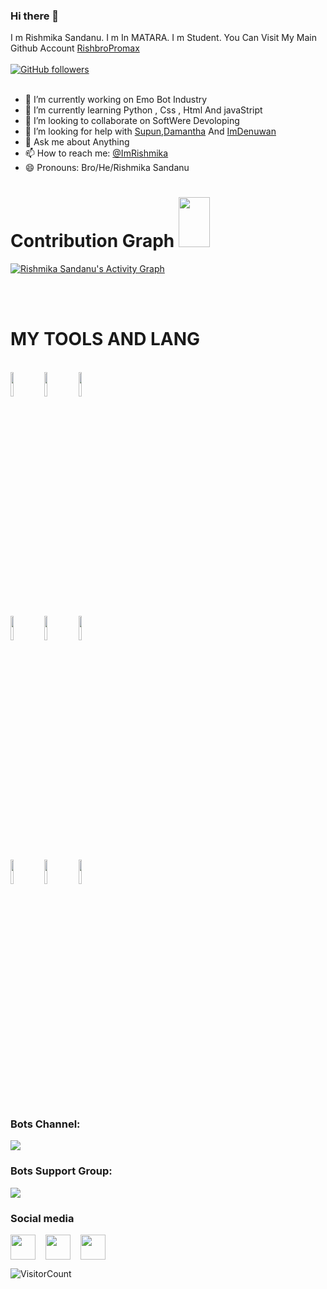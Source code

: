 ### Hi there 👋 
I m Rishmika Sandanu. I m In MATARA. I m Student. You Can Visit My Main Github Account [RishbroPromax](https://github.com/RishbroPromax)
<br><br>
[![GitHub followers](https://img.shields.io/github/followers/Rishmikasandanu.svg?style=social&label=Follow&maxAge=2592000)](https://github.com/Rishmikasandanu?tab=followers) <br><br>

- 🔭 I’m currently working on Emo Bot Industry
- 🌱 I’m currently learning Python , Css , Html And javaStript
- 👯 I’m looking to collaborate on SoftWere Devoloping
- 🤔 I’m looking for help with [Supun](https://github.com/supunma),[Damantha](https://Github.com/Damantha126) And [ImDenuwan](https://github.com/ImDenuwan)
- 💬 Ask me about  Anything
- 📫 How to reach me: [@ImRishmika](https://instegram.com/ImRishmika)
- 😄 Pronouns: Bro/He/Rishmika Sandanu


  


# Contribution Graph <img src="https://octodex.github.com/images/daftpunktocat-thomas.gif" width=50px height="80px">


<!--<p align="center">
  <a href="https://github.com/Rishmikasandanu">
    <img src="https://github-readme-streak-stats.herokuapp.com/?user=Rishmikasandanu#version3"/>
  </a>
</p>-->
  <a href="https://github.com/Rishmikasandanu"><img alt="Rishmika Sandanu's Activity Graph" src="https://activity-graph.herokuapp.com/graph?username=Rishmikasandanu&bg_color=1F222E&color=F8D866&line=F85D7F&point=FFFFFF&hide_border=true" /></a>
  
<br><br>

# MY TOOLS AND LANG

<p align ="left">
  <br />
  <code><img width="10%"  src="https://www.vectorlogo.zone/logos/json/json-ar21.svg"></code>
  <code><img width="10%"   src="https://www.vectorlogo.zone/logos/git-scm/git-scm-ar21.svg"></code>
  <code><img width="10%"   src="https://www.vectorlogo.zone/logos/python/python-ar21.svg"></code>
  <br />
  <code><img width="10%"  src="https://www.vectorlogo.zone/logos/mysql/mysql-ar21.svg"></code>
  <code><img width="10%"  src="https://www.vectorlogo.zone/logos/sqlite/sqlite-ar21.svg"></code>
  <code><img width="10%"  src="https://www.vectorlogo.zone/logos/firebase/firebase-ar21.svg"></code>
  <br />
  <code><img width="10%"  src="https://www.vectorlogo.zone/logos/w3_html5/w3_html5-ar21.svg"></code>
  <code><img width="10%"  src="https://www.vectorlogo.zone/logos/github/github-ar21.svg"></code>
  <code><img width="10%"  src="https://www.vectorlogo.zone/logos/gitlab/gitlab-ar21.svg"></code>
  <br>
</p>  
  
### Bots Channel:
<a href="https://t.me/Emo_Bot_Industry"><img src="https://img.shields.io/badge/EmoBot%20Industry-Join%20Telegram%20Channel-blue.svg?logo=telegram"></a>
<p align="left">

### Bots Support Group:
<a href="https://t.me/Emo_Bot_Support"><img src="https://img.shields.io/badge/EmoBot%20Support-Join%20Telegram%20Group-blue.svg?logo=telegram"></a>
                                                              
### Social media
                                                              
<a href="https://t.me/ImRishmika" target="blank"><img align="center" src="https://cdn4.iconfinder.com/data/icons/logos-and-brands/512/335_Telegram_logo-256.png"  height="40" width="40" /></a> &nbsp;&nbsp;
<a href="https://www.instagram.com/imRishmika" target="blank"><img align="center" src="https://cdn2.iconfinder.com/data/icons/social-icons-33/128/Instagram-256.png"  height="40" width="40" /></a> &nbsp;&nbsp;
<a href="https://www.youtube.com/channel/UCTIprdrvIiMjFdFwJgnmTUg" target="blank"><img align="center" src="https://cdn3.iconfinder.com/data/icons/2018-social-media-logotypes/1000/2018_social_media_popular_app_logo_youtube-256.png" height="40" width="40" /></a> &nbsp;&nbsp;

  
  
![VisitorCount](https://profile-counter.glitch.me/{Rishmikasandanu}/count.svg)
  


<!--
**Rishmikasandanu/Rishmikasandanu** is a ✨ _special_ ✨ repository because its `README.md` (this file) appears on your GitHub profile.

Here are some ideas to get you started:

- 🔭 I’m currently working on ...
- 🌱 I’m currently learning ...
- 👯 I’m looking to collaborate on ...
- 🤔 I’m looking for help with ...
- 💬 Ask me about ...
- 📫 How to reach me: ...
- 😄 Pronouns: ...
- ⚡ Fun fact: ...
-->
